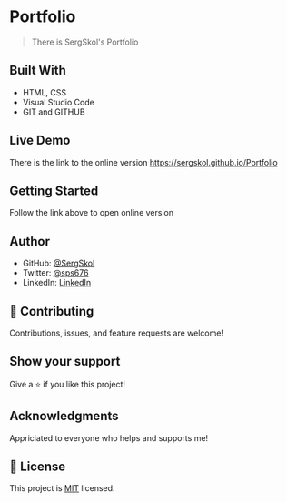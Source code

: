 # Portfolio

> There is SergSkol's Portfolio

## Built With

- HTML, CSS
- Visual Studio Code
- GIT and GITHUB

## Live Demo

There is the link to the online version
https://sergskol.github.io/Portfolio

## Getting Started

Follow the link above to open online version

## Author

- GitHub: [@SergSkol](https://github.com/SergSkol)
- Twitter: [@sps676](https://twitter.com/sps676)
- LinkedIn: [LinkedIn](https://www.linkedin.com/in/sergiy-shkolnik-7801a53/)

## 🤝 Contributing

Contributions, issues, and feature requests are welcome!

## Show your support

Give a ⭐️ if you like this project!

## Acknowledgments

Appriciated to everyone who helps and supports me!

## 📝 License

This project is [MIT](./LICENSE) licensed.

